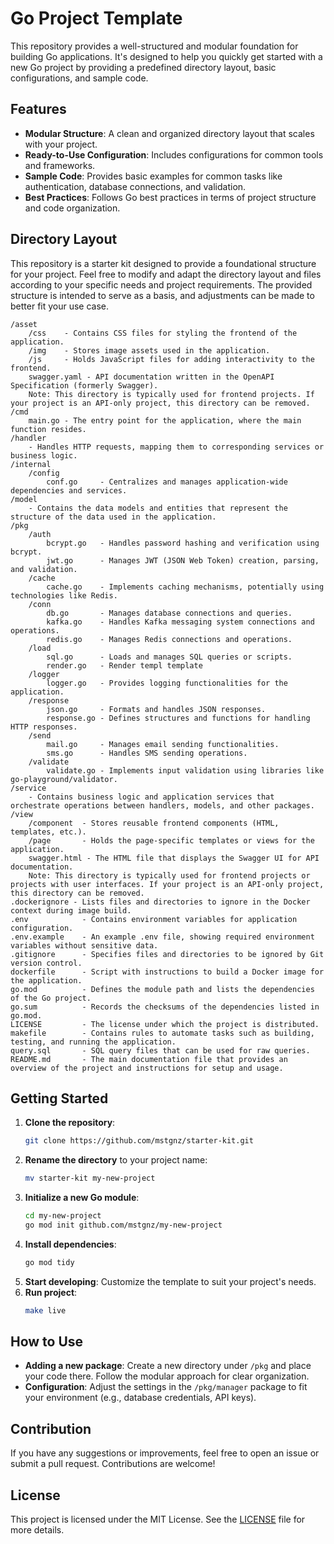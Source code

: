 # Go Project Template

This repository provides a well-structured and modular foundation for building Go applications. It's designed to help you quickly get started with a new Go project by providing a predefined directory layout, basic configurations, and sample code.

## Features

- **Modular Structure**: A clean and organized directory layout that scales with your project.
- **Ready-to-Use Configuration**: Includes configurations for common tools and frameworks.
- **Sample Code**: Provides basic examples for common tasks like authentication, database connections, and validation.
- **Best Practices**: Follows Go best practices in terms of project structure and code organization.

## Directory Layout
This repository is a starter kit designed to provide a foundational structure for your project. Feel free to modify and adapt the directory layout and files according to your specific needs and project requirements. The provided structure is intended to serve as a basis, and adjustments can be made to better fit your use case.


```
/asset
    /css    - Contains CSS files for styling the frontend of the application.
    /img    - Stores image assets used in the application.
    /js     - Holds JavaScript files for adding interactivity to the frontend.
    swagger.yaml - API documentation written in the OpenAPI Specification (formerly Swagger).
    Note: This directory is typically used for frontend projects. If your project is an API-only project, this directory can be removed.
/cmd
    main.go - The entry point for the application, where the main function resides.
/handler
    - Handles HTTP requests, mapping them to corresponding services or business logic.
/internal
    /config
        conf.go     - Centralizes and manages application-wide dependencies and services.
/model
    - Contains the data models and entities that represent the structure of the data used in the application.
/pkg
    /auth
        bcrypt.go   - Handles password hashing and verification using bcrypt.
        jwt.go      - Manages JWT (JSON Web Token) creation, parsing, and validation.
    /cache
        cache.go    - Implements caching mechanisms, potentially using technologies like Redis.
    /conn
        db.go       - Manages database connections and queries.
        kafka.go    - Handles Kafka messaging system connections and operations.
        redis.go    - Manages Redis connections and operations.
    /load
        sql.go      - Loads and manages SQL queries or scripts.
        render.go   - Render templ template 
    /logger
        logger.go   - Provides logging functionalities for the application.
    /response
        json.go     - Formats and handles JSON responses.
        response.go - Defines structures and functions for handling HTTP responses.
    /send
        mail.go     - Manages email sending functionalities.
        sms.go      - Handles SMS sending operations.
    /validate
        validate.go - Implements input validation using libraries like go-playground/validator.
/service
    - Contains business logic and application services that orchestrate operations between handlers, models, and other packages.
/view
    /component  - Stores reusable frontend components (HTML, templates, etc.).
    /page       - Holds the page-specific templates or views for the application.
    swagger.html - The HTML file that displays the Swagger UI for API documentation.
    Note: This directory is typically used for frontend projects or projects with user interfaces. If your project is an API-only project, this directory can be removed.
.dockerignore - Lists files and directories to ignore in the Docker context during image build.
.env            - Contains environment variables for application configuration.
.env.example    - An example .env file, showing required environment variables without sensitive data.
.gitignore      - Specifies files and directories to be ignored by Git version control.
dockerfile      - Script with instructions to build a Docker image for the application.
go.mod          - Defines the module path and lists the dependencies of the Go project.
go.sum          - Records the checksums of the dependencies listed in go.mod.
LICENSE         - The license under which the project is distributed.
makefile        - Contains rules to automate tasks such as building, testing, and running the application.
query.sql       - SQL query files that can be used for raw queries.
README.md       - The main documentation file that provides an overview of the project and instructions for setup and usage.
```

## Getting Started

1. **Clone the repository**:
    ```bash
    git clone https://github.com/mstgnz/starter-kit.git
    ```
2. **Rename the directory** to your project name:
    ```bash
    mv starter-kit my-new-project
    ```
3. **Initialize a new Go module**:
    ```bash
    cd my-new-project
    go mod init github.com/mstgnz/my-new-project
    ```
4. **Install dependencies**:
    ```bash
    go mod tidy
    ```
5. **Start developing**: Customize the template to suit your project's needs.
6. **Run project**:
    ```bash
    make live
    ```

## How to Use

- **Adding a new package**: Create a new directory under `/pkg` and place your code there. Follow the modular approach for clear organization.
- **Configuration**: Adjust the settings in the `/pkg/manager` package to fit your environment (e.g., database credentials, API keys).

## Contribution

If you have any suggestions or improvements, feel free to open an issue or submit a pull request. Contributions are welcome!

## License

This project is licensed under the MIT License. See the [LICENSE](LICENSE) file for more details.
